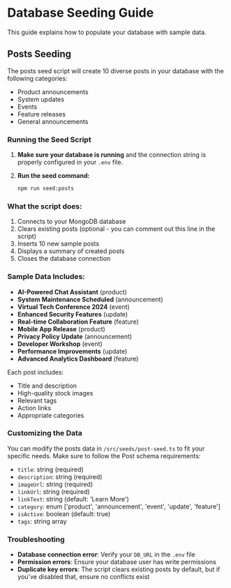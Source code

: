 # Database Seeding Guide

This guide explains how to populate your database with sample data.

## Posts Seeding

The posts seed script will create 10 diverse posts in your database with the following categories:
- Product announcements
- System updates  
- Events
- Feature releases
- General announcements

### Running the Seed Script

1. **Make sure your database is running** and the connection string is properly configured in your `.env` file.

2. **Run the seed command:**
   ```bash
   npm run seed:posts
   ```

### What the script does:

1. Connects to your MongoDB database
2. Clears existing posts (optional - you can comment out this line in the script)
3. Inserts 10 new sample posts
4. Displays a summary of created posts
5. Closes the database connection

### Sample Data Includes:

- **AI-Powered Chat Assistant** (product)
- **System Maintenance Scheduled** (announcement)
- **Virtual Tech Conference 2024** (event)
- **Enhanced Security Features** (update)
- **Real-time Collaboration Feature** (feature)
- **Mobile App Release** (product)
- **Privacy Policy Update** (announcement)
- **Developer Workshop** (event)
- **Performance Improvements** (update)
- **Advanced Analytics Dashboard** (feature)

Each post includes:
- Title and description
- High-quality stock images
- Relevant tags
- Action links
- Appropriate categories

### Customizing the Data

You can modify the posts data in `/src/seeds/post-seed.ts` to fit your specific needs. Make sure to follow the Post schema requirements:

- `title`: string (required)
- `description`: string (required)
- `imageUrl`: string (required)
- `linkUrl`: string (required) 
- `linkText`: string (default: 'Learn More')
- `category`: enum ['product', 'announcement', 'event', 'update', 'feature']
- `isActive`: boolean (default: true)
- `tags`: string array

### Troubleshooting

- **Database connection error**: Verify your `DB_URL` in the `.env` file
- **Permission errors**: Ensure your database user has write permissions
- **Duplicate key errors**: The script clears existing posts by default, but if you've disabled that, ensure no conflicts exist
